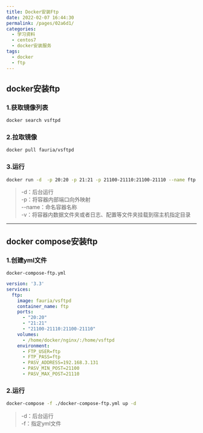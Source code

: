 ```yaml
---
title: Docker安装Ftp
date: 2022-02-07 16:44:30
permalink: /pages/02a6d1/
categories:
  - 学习资料
  - centos7
  - docker安装服务
tags:
  - docker
  - ftp
---
```

## docker安装ftp
### 1.获取镜像列表
```sh
docker search vsftpd
```
### 2.拉取镜像
```sh
docker pull fauria/vsftpd
```
### 3.运行
```sh
docker run -d  -p 20:20 -p 21:21 -p 21100-21110:21100-21110 --name ftp -e FTP_USER=ftp -e FTP_PASS=ftp -e PASV_ADDRESS=192.168.3.131 -e PASV_MIN_POST=21100 -e PASV_MAX_POST=21110 -v /home/docker/nginx/:/home/vsftpd fauria/vsftpd:latest
```
>-d：后台运行  
-p：将容器内部端口向外映射  
--name：命名容器名称  
-v：将容器内数据文件夹或者日志、配置等文件夹挂载到宿主机指定目录  

---

## docker compose安装ftp
### 1.创建yml文件
`docker-compose-ftp.yml`
```yml
version: '3.3'
services:
  ftp:
    image: fauria/vsftpd
    container_name: ftp
    ports:
      - "20:20"
      - "21:21"
      - "21100-21110:21100-21110"
    volumes:
      - /home/docker/nginx/:/home/vsftpd
    environment:
      - FTP_USER=ftp
      - FTP_PASS=ftp
      - PASV_ADDRESS=192.168.3.131
      - PASV_MIN_POST=21100
      - PASV_MAX_POST=21110
```
### 2.运行
```sh
docker-compose -f ./docker-compose-ftp.yml up -d
```
>-d：后台运行  
-f：指定yml文件  